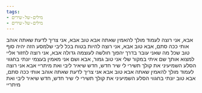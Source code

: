 ```yaml
---
tags:
- מילים-של-שירים
- מילים-של-שירים
---
```



אבא, אני רוצה לעמוד מולך
להאמין שאתה אבא טוב
אבא, אני צריך לדעת שאתה אוהב אותי
ככה סתם, אבא טוב
אבא, אני רוצה להיות בטוח בכל ליבי
שלמסע הזה יהיה סוף טוב
שכל מה שאני עובר בדרך
יהפוך חולשה לעוצמה גדולה
אבא, אני רוצה לחזור אליי
למצוא אותך שם איתי
במקור שלי אני טוב גמור, אבא
ושם אני מאמין בעצמי
יונתי בחגווי הסלע
השמיעיני את קולך
תשירי לי שיר חדש, חדש
שיאיר ליבי ואת מיתריי
אבא אני רוצה לעמוד מולך
להאמין שאתה אבא טוב
אבא אני צריך לדעת שאתה אוהב אותי
ככה סתם, אבא טוב
יונתי בחגווי הסלע
השמיעיני את קולך
תשירי לי שיר חדש, חדש
שיאיר ליבי ואת מיתריי